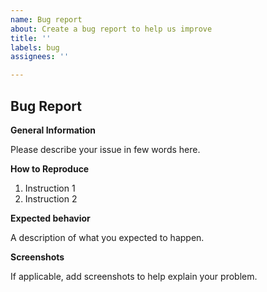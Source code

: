 ```yaml
---
name: Bug report
about: Create a bug report to help us improve
title: ''
labels: bug
assignees: ''

---
```


## Bug Report


**General Information**

Please describe your issue in few words here.

**How to Reproduce**

1. Instruction 1
2. Instruction 2

**Expected behavior**

A description of what you expected to happen.

**Screenshots**

If applicable, add screenshots to help explain your problem.
